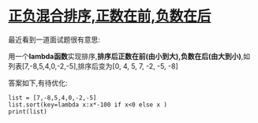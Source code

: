 # [正负混合排序,正数在前,负数在后](https://www.cnblogs.com/aloe-n/p/7609487.html)

最近看到一道面试题很有意思:

用一个**lambda函数**实现排序,**排序后正数在前(由小到大),负数在后(由大到小)**,如列表[7,-8,5,4,0,-2,-5],排序后变为[0, 4, 5, 7, -2, -5, -8]

答案如下,有待优化:

```
list = [7,-8,5,4,0,-2,-5]
list.sort(key=lambda x:x*-100 if x<0 else x )
print(list)
```